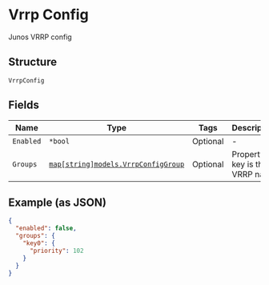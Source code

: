 
# Vrrp Config

Junos VRRP config

## Structure

`VrrpConfig`

## Fields

| Name | Type | Tags | Description |
|  --- | --- | --- | --- |
| `Enabled` | `*bool` | Optional | - |
| `Groups` | [`map[string]models.VrrpConfigGroup`](../../doc/models/vrrp-config-group.md) | Optional | Property key is the VRRP name |

## Example (as JSON)

```json
{
  "enabled": false,
  "groups": {
    "key0": {
      "priority": 102
    }
  }
}
```

